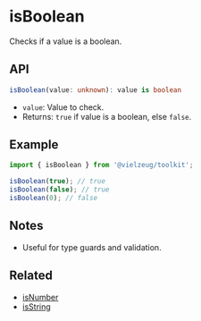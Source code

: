 # isBoolean

Checks if a value is a boolean.

## API

```ts
isBoolean(value: unknown): value is boolean
```

- `value`: Value to check.
- Returns: `true` if value is a boolean, else `false`.

## Example

```ts
import { isBoolean } from '@vielzeug/toolkit';

isBoolean(true); // true
isBoolean(false); // true
isBoolean(0); // false
```

## Notes

- Useful for type guards and validation.

## Related

- [isNumber](./isNumber.md)
- [isString](./isString.md)
